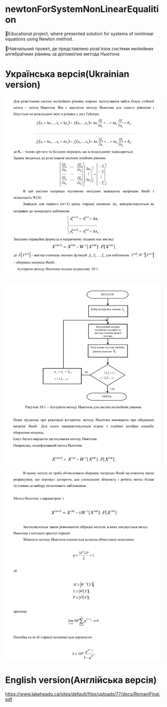 # newtonForSystemNonLinearEqualition
📖Educational project, where presented solution for systems of nonlinear equations using Newton method.

📖Навчальний проект, де представлено розв'язок системи  нелінійних алгебраїчних рівнянь за допомогою метода Ньютона

# Українська версія(Ukrainian version)

![](https://github.com/ChyzhykNazar/newtonForSystemNonLinearEqualition/blob/490d5139d5862fe60402ed4b2e9cf08d8ac7ee05/images/%231.png)

![](https://github.com/ChyzhykNazar/newtonForSystemNonLinearEqualition/blob/490d5139d5862fe60402ed4b2e9cf08d8ac7ee05/images/%232.png)

![](https://github.com/ChyzhykNazar/newtonForSystemNonLinearEqualition/blob/490d5139d5862fe60402ed4b2e9cf08d8ac7ee05/images/%233.png)

# English version(Англійська версія)

https://www.lakeheadu.ca/sites/default/files/uploads/77/docs/RemaniFinal.pdf
